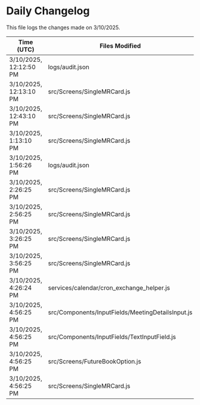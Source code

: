 # Daily Changelog

This file logs the changes made on 3/10/2025.

| Time (UTC)             | Files Modified                    | Changes (Addition/Deletion) |
|------------------------|-----------------------------------|-----------------------------|
| 3/10/2025, 12:12:50 PM | logs/audit.json | 10 Additions & 10 Deletions |
| 3/10/2025, 12:13:10 PM | src/Screens/SingleMRCard.js | 0 Additions & 1 Deletions|
| 3/10/2025, 12:43:10 PM | src/Screens/SingleMRCard.js | 0 Additions & 1 Deletions|
| 3/10/2025, 1:13:10 PM | src/Screens/SingleMRCard.js | 0 Additions & 1 Deletions|
| 3/10/2025, 1:56:26 PM | logs/audit.json | 10 Additions & 10 Deletions|
| 3/10/2025, 2:26:25 PM | src/Screens/SingleMRCard.js | 0 Additions & 1 Deletions|
| 3/10/2025, 2:56:25 PM | src/Screens/SingleMRCard.js | 0 Additions & 1 Deletions|
| 3/10/2025, 3:26:25 PM | src/Screens/SingleMRCard.js | 0 Additions & 1 Deletions|
| 3/10/2025, 3:56:25 PM | src/Screens/SingleMRCard.js | 0 Additions & 1 Deletions|
| 3/10/2025, 4:26:24 PM | services/calendar/cron_exchange_helper.js | 11 Additions & 7 Deletions|
| 3/10/2025, 4:56:25 PM | src/Components/InputFields/MeetingDetailsInput.js | 17 Additions & 12 Deletions|
| 3/10/2025, 4:56:25 PM | src/Components/InputFields/TextInputField.js | 4 Additions & 4 Deletions|
| 3/10/2025, 4:56:25 PM | src/Screens/FutureBookOption.js | 1 Additions & 0 Deletions|
| 3/10/2025, 4:56:25 PM | src/Screens/SingleMRCard.js | 0 Additions & 1 Deletions|
